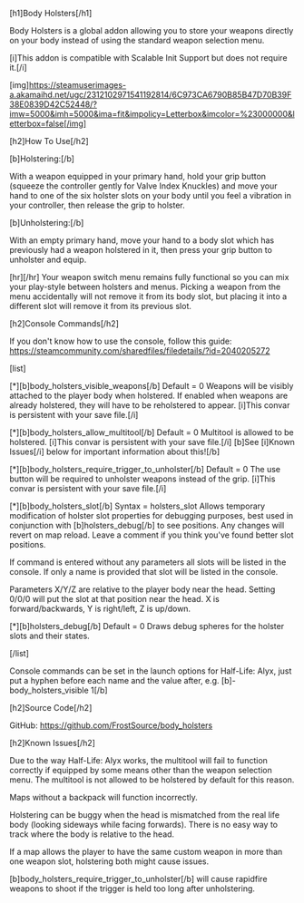 [h1]Body Holsters[/h1]

Body Holsters is a global addon allowing you to store your weapons directly on your body instead of using the standard weapon selection menu.

[i]This addon is compatible with Scalable Init Support but does not require it.[/i]

[img]https://steamuserimages-a.akamaihd.net/ugc/2312102971541192814/6C973CA6790B85B47D70B39F38E0839D42C52448/?imw=5000&imh=5000&ima=fit&impolicy=Letterbox&imcolor=%23000000&letterbox=false[/img]

[h2]How To Use[/h2]

[b]Holstering:[/b]

With a weapon equipped in your primary hand, hold your grip button (squeeze the controller gently for Valve Index Knuckles) and move your hand to one of the six holster slots on your body until you feel a vibration in your controller, then release the grip to holster.

[b]Unholstering:[/b]

With an empty primary hand, move your hand to a body slot which has previously had a weapon holstered in it, then press your grip button to unholster and equip.

[hr][/hr]
Your weapon switch menu remains fully functional so you can mix your play-style between holsters and menus. Picking a weapon from the menu accidentally will not remove it from its body slot, but placing it into a different slot will remove it from its previous slot.

[h2]Console Commands[/h2]

If you don't know how to use the console, follow this guide: https://steamcommunity.com/sharedfiles/filedetails/?id=2040205272

[list]

[*][b]body_holsters_visible_weapons[/b]
Default = 0
Weapons will be visibly attached to the player body when holstered. If enabled when weapons are already holstered, they will have to be reholstered to appear.
[i]This convar is persistent with your save file.[/i]

[*][b]body_holsters_allow_multitool[/b]
Default = 0
Multitool is allowed to be holstered.
[i]This convar is persistent with your save file.[/i]
[b]See [i]Known Issues[/i] below for important information about this![/b]

[*][b]body_holsters_require_trigger_to_unholster[/b]
Default = 0
The use button will be required to unholster weapons instead of the grip.
[i]This convar is persistent with your save file.[/i]

[*][b]body_holsters_slot[/b]
Syntax = holsters_slot <name> <x> <y> <z> <radius>
Allows temporary modification of holster slot properties for debugging purposes, best used in conjunction with [b]holsters_debug[/b] to see positions. Any changes will revert on map reload. Leave a comment if you think you've found better slot positions.

If command is entered without any parameters all slots will be listed in the console.
If only a name is provided that slot will be listed in the console.

Parameters X/Y/Z are relative to the player body near the head. Setting 0/0/0 will put the slot at that position near the head. X is forward/backwards, Y is right/left, Z is up/down.

[*][b]holsters_debug[/b]
Default = 0
Draws debug spheres for the holster slots and their states.

[/list]

Console commands can be set in the launch options for Half-Life: Alyx, just put a hyphen before each name and the value after, e.g. [b]-body_holsters_visible 1[/b]

[h2]Source Code[/h2]

GitHub: https://github.com/FrostSource/body_holsters

[h2]Known Issues[/h2]

Due to the way Half-Life: Alyx works, the multitool will fail to function correctly if equipped by some means other than the weapon selection menu. The multitool is not allowed to be holstered by default for this reason.

Maps without a backpack will function incorrectly.

Holstering can be buggy when the head is mismatched from the real life body (looking sideways while facing forwards). There is no easy way to track where the body is relative to the head.

If a map allows the player to have the same custom weapon in more than one weapon slot, holstering both might cause issues.

[b]body_holsters_require_trigger_to_unholster[/b] will cause rapidfire weapons to shoot if the trigger is held too long after unholstering.
